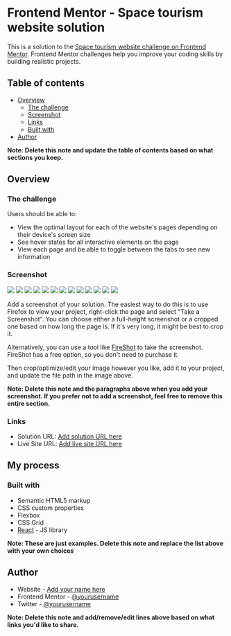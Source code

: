 # Frontend Mentor - Space tourism website solution

This is a solution to the [Space tourism website challenge on Frontend Mentor](https://www.frontendmentor.io/challenges/space-tourism-multipage-website-gRWj1URZ3). Frontend Mentor challenges help you improve your coding skills by building realistic projects. 

## Table of contents

- [Overview](#overview)
  - [The challenge](#the-challenge)
  - [Screenshot](#screenshot)
  - [Links](#links)
  - [Built with](#built-with)
- [Author](#author)

**Note: Delete this note and update the table of contents based on what sections you keep.**

## Overview

### The challenge

Users should be able to:

- View the optimal layout for each of the website's pages depending on their device's screen size
- See hover states for all interactive elements on the page
- View each page and be able to toggle between the tabs to see new information

### Screenshot

![](./screenshot.jpg)
![](../src/screenshots/crew-section-desktop-view.png)
![](../src/screenshots/crew-section-mobile-view.png)
![](../src/screenshots/crew-section-tablet-view.png)
![](../src/screenshots/destination-section-desktop-view.png)
![](../src/screenshots/destination-section-mobile-view.png)
![](../src/screenshots/destination-section-tablet-view.png)
![](../src/screenshots/home-section-desktop-view.png)
![](../src/screenshots/home-section-mobile-view.png)
![](../src/screenshots/home-section-tablet-view.png)
![](../src/screenshots/technology-section-desktop-view.png)
![](../src/screenshots/technology-section-mobile-view.png)
![](../src/screenshots/technology-section-tablet-view.png)


Add a screenshot of your solution. The easiest way to do this is to use Firefox to view your project, right-click the page and select "Take a Screenshot". You can choose either a full-height screenshot or a cropped one based on how long the page is. If it's very long, it might be best to crop it.

Alternatively, you can use a tool like [FireShot](https://getfireshot.com/) to take the screenshot. FireShot has a free option, so you don't need to purchase it. 

Then crop/optimize/edit your image however you like, add it to your project, and update the file path in the image above.

**Note: Delete this note and the paragraphs above when you add your screenshot. If you prefer not to add a screenshot, feel free to remove this entire section.**

### Links

- Solution URL: [Add solution URL here](https://github.com/Haryomidey/space-website)
- Live Site URL: [Add live site URL here](https://space-website-brown.vercel.app/)

## My process

### Built with

- Semantic HTML5 markup
- CSS custom properties
- Flexbox
- CSS Grid
- [React](https://reactjs.org/) - JS library

**Note: These are just examples. Delete this note and replace the list above with your own choices**

## Author

- Website - [Add your name here](https://www.your-site.com)
- Frontend Mentor - [@yourusername](https://www.frontendmentor.io/profile/Haryomidey)
- Twitter - [@yourusername](https://www.twitter.com/Ayotech11)

**Note: Delete this note and add/remove/edit lines above based on what links you'd like to share.**